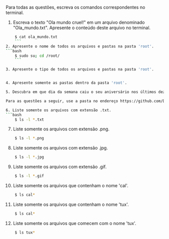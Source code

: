Para todas as questões, escreva os comandos correspondentes no terminal.

1. Escreva o texto "Ola mundo cruel!" em um arquivo denominado "Ola_mundo.txt". Apresente o conteúdo deste arquivo no terminal.
```bash
    $ cat ola_mundo.txt
    ```
2. Apresente o nome de todos os arquivos e pastas na pasta 'root'.
```bash
    $ sudo su; cd /root/
    ```

3. Apresente o tipo de todos os arquivos e pastas na pasta 'root'.


4. Apresente somente as pastas dentro da pasta 'root'.

5. Descubra em que dia da semana caiu o seu aniversário nos últimos dez anos.

Para as questões a seguir, use a pasta no endereço https://github.com/DiogoCaetanoGarcia/Sistemas_Embarcados/raw/master/Questoes/02_Intro_Linux_arqs.zip

6. Liste somente os arquivos com extensão .txt.
```bash
	$ ls -l *.txt
```
7. Liste somente os arquivos com extensão .png.
```bash
	$ ls -l *.png
```
8. Liste somente os arquivos com extensão .jpg.
```bash
	$ ls -l *.jpg
```
9. Liste somente os arquivos com extensão .gif.
```bash
	$ ls -l *.gif
```
10. Liste somente os arquivos que contenham o nome 'cal'.
```bash
	$ ls cal*
```
11. Liste somente os arquivos que contenham o nome 'tux'.
```bash
	$ ls cal*
```

12. Liste somente os arquivos que comecem com o nome 'tux'.
```bash
	$ ls tux*
```